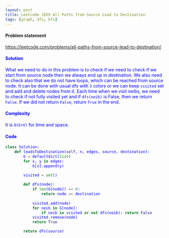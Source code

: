 ```yaml
---
layout: post
title: Leetcode 1059 All Paths from Source Lead to Destination
tags: [graph, dfs, bfs]
---
```


#### Problem statement

<a href="https://leetcode.com/problems/all-paths-from-source-lead-to-destination/"> <font color = blue>https://leetcode.com/problems/all-paths-from-source-lead-to-destination/

#### Solution
What we need to do in this problem is to check if we need to check if we start from source node then we always end up in destination. We also need to check also that we do not have loops, which can be reached from source node. It can be done with usual dfs with `3` colors or we can keep `visited` set and add and delete nodes from it. Each time when we visit neibs, we need to check if not fully visited yet and if `dfs(neib)` is False, then we return `False`. If we did not return `False`, return `True` in the end.

#### Complexity
It is `O(E+V)` for time and space.

#### Code
```python
class Solution:
    def leadsToDestination(self, n, edges, source, destination):
        G = defaultdict(list)
        for x, y in edges:
            G[x].append(y)

        visited = set()
        
        def dfs(node):
            if len(G[node]) == 0:
                return node == destination
            
            visited.add(node)
            for neib in G[node]:
                if neib in visited or not dfs(neib): return False
            visited.remove(node)
            return True

        return dfs(source)
```

